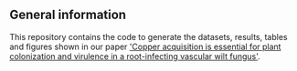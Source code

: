 ## General information

This repository contains the code to generate the datasets, results, tables and figures shown in our paper ['Copper acquisition is essential for plant colonization and virulence in a root-infecting vascular wilt fungus'](https://doi.org/10.1101/2024.04.23.590778).
